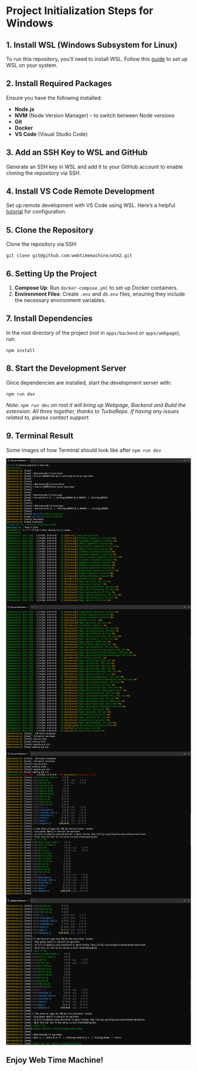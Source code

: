 # Project Initialization Steps for Windows

## 1. Install WSL (Windows Subsystem for Linux)

To run this repository, you'll need to install WSL. Follow this [guide](https://learn.microsoft.com/en-us/windows/wsl/install) to set up WSL on your system.

## 2. Install Required Packages

Ensure you have the following installed:

- **Node.js**
- **NVM** (Node Version Manager) – to switch between Node versions
- **Git**
- **Docker**
- **VS Code** (Visual Studio Code)

## 3. Add an SSH Key to WSL and GitHub

Generate an SSH key in WSL and add it to your GitHub account to enable cloning the repository via SSH.

## 4. Install VS Code Remote Development

Set up remote development with VS Code using WSL. Here’s a helpful [tutorial](https://code.visualstudio.com/docs/remote/wsl-tutorial) for configuration.

## 5. Clone the Repository

Clone the repository via SSH:

```
git clone git@github.com:webtimemachine/wtm2.git
```

## 6. Setting Up the Project

1. **Compose Up**: Run `docker-compose.yml` to set up Docker containers.
2. **Environment Files**: Create `.env` and `db.env` files, ensuring they include the necessary environment variables.

## 7. Install Dependencies

In the root directory of the project (not in `apps/backend` or `apps/webpage`), run:

```
npm install
```

## 8. Start the Development Server

Once dependencies are installed, start the development server with:

```
npm run dev
```

_Note: `npm run dev` on root it will bring up Webpage, Backend and Build the extension. All three together, thanks to TurboRepo. If having any issues related to, please contact support._

## 9. Terminal Result

Some images of how Terminal should look like after `npm run dev`

<img align="center" width="100%" height="400" src="./apps/webpage/public/TerminalBuildResult1.png">
<img align="center" width="100%" height="400" src="./apps/webpage/public/TerminalBuildResult2.png">
<img align="center" width="100%" height="400" src="./apps/webpage/public/TerminalBuildResult3.png">
<img align="center" width="100%" height="400" src="./apps/webpage/public/TerminalBuildResult4.png">

## Enjoy Web Time Machine!

